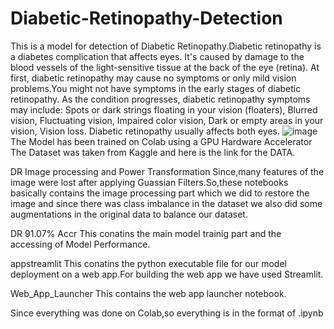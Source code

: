 # Diabetic-Retinopathy-Detection
This is a model for detection of Diabetic Retinopathy.Diabetic retinopathy is a diabetes complication that affects eyes. It's caused by damage to the blood vessels of the light-sensitive tissue at the back of the eye (retina). At first, diabetic retinopathy may cause no symptoms or only mild vision problems.You might not have symptoms in the early stages of diabetic retinopathy. As the condition progresses, diabetic retinopathy symptoms may include: Spots or dark strings floating in your vision (floaters), Blurred vision, Fluctuating vision, Impaired color vision, Dark or empty areas in your vision, Vision loss. Diabetic retinopathy usually affects both eyes.
![image](https://github.com/user-attachments/assets/4b68cc3c-8bdc-466e-9eb7-b96f0a2e67d7)
The Model has been trained on Colab using a GPU Hardware Accelerator
The Dataset was taken from Kaggle and here is the link for the DATA.

DR Image processing and Power Transformation
Since,many features of the image were lost after applying Guassian Filters.So,these notebooks basically contains the image processing part which we did to restore the image and since there was class imbalance in the dataset we also did some augmentations in the original data to balance our dataset.

DR 91.07% Accr
This conatins the main model trainig part and the accessing of Model Performance.

appstreamlit
This conatins the python executable file for our model deployment on a web app.For building the web app we have used Streamlit.

Web_App_Launcher
This contains the web app launcher notebook.

Since everything was done on Colab,so everything is in the format of .ipynb

